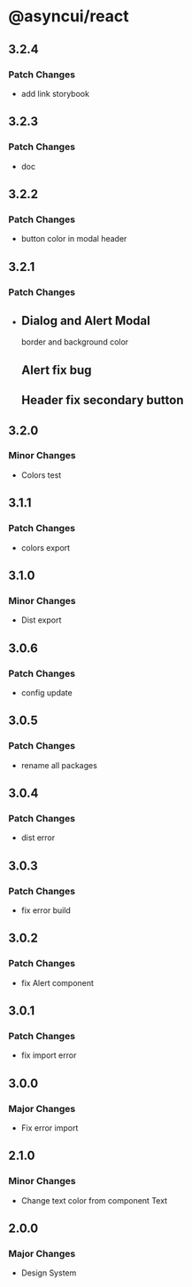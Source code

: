 # @asyncui/react

## 3.2.4

### Patch Changes

- add link storybook

## 3.2.3

### Patch Changes

- doc

## 3.2.2

### Patch Changes

- button color in modal header

## 3.2.1

### Patch Changes

- ## Dialog and Alert Modal

  border and background color

  ## Alert fix bug

  ## Header fix secondary button

## 3.2.0

### Minor Changes

- Colors test

## 3.1.1

### Patch Changes

- colors export

## 3.1.0

### Minor Changes

- Dist export

## 3.0.6

### Patch Changes

- config update

## 3.0.5

### Patch Changes

- rename all packages

## 3.0.4

### Patch Changes

- dist error

## 3.0.3

### Patch Changes

- fix error build

## 3.0.2

### Patch Changes

- fix Alert component

## 3.0.1

### Patch Changes

- fix import error

## 3.0.0

### Major Changes

- Fix error import

## 2.1.0

### Minor Changes

- Change text color from component Text

## 2.0.0

### Major Changes

- Design System
